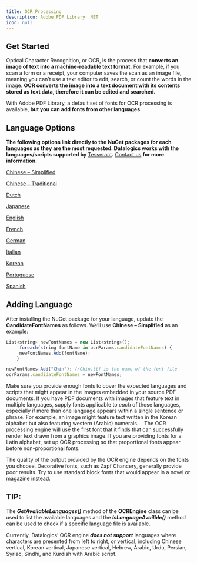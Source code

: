 ```yaml
---
title: OCR Processing
description: Adobe PDF Library .NET
icon: null
---
```


## Get Started

Optical Character Recognition, or OCR, is the process that **converts an image of text into a machine-readable text format.** For example, if you scan a form or a receipt, your computer saves the scan as an image file, meaning you can’t use a text editor to edit, search, or count the words in the image. **OCR converts the image into a text document with its contents stored as text data, therefore it can be edited and searched.** 

With Adobe PDF Library, a default set of fonts for OCR processing is available, **but you can add fonts from other languages.**

## Language Options

**The following options link directly to the NuGet packages for each languages as they are the most requested. Datalogics works with the languages/scripts supported by** [Tesseract](https://tesseract-ocr.github.io/tessdoc/Data-Files-in-different-versions.html)**.** [Contact us](https://www.datalogics.com/datalogics-contact-us) **for more information.**

[Chinese – Simplified](https://www.nuget.org/packages/APDFL.OCR.Data.ChineseSimplified)

[Chinese – Traditional](https://www.nuget.org/packages/APDFL.OCR.Data.ChineseTraditional)

[Dutch](https://www.nuget.org/packages/APDFL.OCR.Data.Dutch)

[Japanese](https://www.nuget.org/packages/APDFL.OCR.Data.Japanese)

[English](https://www.nuget.org/packages/APDFL.OCR.Data.English)

[French](https://www.nuget.org/packages/APDFL.OCR.Data.French)

[German](https://www.nuget.org/packages/APDFL.OCR.Data.German)

[Italian](https://www.nuget.org/packages/APDFL.OCR.Data.Italian)

[Korean](https://www.nuget.org/packages/APDFL.OCR.Data.Korean)

[Portuguese](https://www.nuget.org/packages/APDFL.OCR.Data.Portuguese)

[Spanish](https://www.nuget.org/packages/APDFL.OCR.Data.Spanish)

## Adding Language

After installing the NuGet package for your language, update the **CandidateFontNames** as follows. We’ll use **Chinese – Simplified** as an example: 

```js
List<string> newFontNames = new List<string>();  
     foreach(string fontName in ocrParams.candidateFontNames) {  
     newFontNames.Add(fontName);  
    }  

newFontNames.Add("Chin"); //Chin.ttf is the name of the font file  
ocrParams.candidateFontNames = newFontNames;
```

Make sure you provide enough fonts to cover the expected languages and scripts that might appear in the images embedded in your source PDF documents. If you have PDF documents with images that feature text in multiple languages, supply fonts applicable to *each* of those languages, especially if more than one language appears within a single sentence or phrase. For example, an image might feature text written in the Korean alphabet but also featuring western (Arabic) numerals.    The OCR processing engine will use the first font that it finds that can successfully render text drawn from a graphics image. If you are providing fonts for a Latin alphabet, set up OCR processing so that proportional fonts appear before non-proportional fonts.   

The quality of the output provided by the OCR engine depends on the fonts you choose. Decorative fonts, such as Zapf Chancery, generally provide poor results. Try to use standard block fonts that would appear in a novel or magazine instead.   

## TIP:

The ***GetAvailableLanguages()*** method of the **OCREngine** class can be used to list the available languages and the ***IsLanguageAvailble()*** method can be used to check if a specific language file is available.

Currently, Datalogics’ OCR engine ***does not support*** languages where characters are presented from left to right, or vertical, including Chinese vertical, Korean vertical, Japanese vertical, Hebrew, Arabic, Urdu, Persian, Syriac, Sindhi, and Kurdish with Arabic script.
